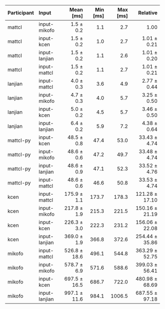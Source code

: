 | Participant | Input | Mean [ms] | Min [ms] | Max [ms] | Relative |
|:---|:---|---:|---:|---:|---:|
| mattcl | input-mikofo | 1.5 ± 0.2 | 1.1 | 2.7 | 1.00 |
| mattcl | input-kcen | 1.5 ± 0.2 | 1.0 | 2.7 | 1.01 ± 0.21 |
| mattcl | input-lanjian | 1.5 ± 0.2 | 1.1 | 2.6 | 1.01 ± 0.20 |
| mattcl | input-mattcl | 1.5 ± 0.2 | 1.1 | 2.7 | 1.01 ± 0.21 |
| lanjian | input-mattcl | 4.0 ± 0.3 | 3.6 | 4.9 | 2.77 ± 0.44 |
| lanjian | input-mikofo | 4.7 ± 0.3 | 4.0 | 5.7 | 3.25 ± 0.50 |
| lanjian | input-kcen | 5.0 ± 0.2 | 4.5 | 5.7 | 3.46 ± 0.50 |
| lanjian | input-lanjian | 6.4 ± 0.2 | 5.9 | 7.2 | 4.38 ± 0.64 |
| mattcl-py | input-kcen | 48.5 ± 0.8 | 47.4 | 53.0 | 33.43 ± 4.74 |
| mattcl-py | input-mikofo | 48.6 ± 0.6 | 47.2 | 49.7 | 33.48 ± 4.74 |
| mattcl-py | input-lanjian | 48.6 ± 0.9 | 47.1 | 52.3 | 33.52 ± 4.76 |
| mattcl-py | input-mattcl | 48.6 ± 0.6 | 46.6 | 50.8 | 33.53 ± 4.74 |
| kcen | input-mattcl | 175.9 ± 1.1 | 173.7 | 178.3 | 121.28 ± 17.10 |
| kcen | input-mikofo | 217.8 ± 1.9 | 215.3 | 221.5 | 150.16 ± 21.19 |
| kcen | input-kcen | 226.3 ± 3.0 | 222.3 | 231.2 | 156.06 ± 22.08 |
| kcen | input-lanjian | 369.0 ± 1.9 | 366.8 | 372.6 | 254.44 ± 35.86 |
| mikofo | input-mattcl | 526.8 ± 18.6 | 496.1 | 544.8 | 363.29 ± 52.75 |
| mikofo | input-mikofo | 578.7 ± 6.9 | 571.6 | 588.6 | 399.03 ± 56.41 |
| mikofo | input-kcen | 697.5 ± 16.5 | 686.7 | 722.0 | 480.98 ± 68.69 |
| mikofo | input-lanjian | 997.1 ± 11.6 | 984.1 | 1006.5 | 687.55 ± 97.18 |
